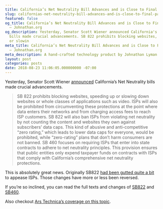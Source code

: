 ```yaml
---
title: California’s Net Neutrality Bill Advances and is Close to Final Passage
slug: californias-net-neutrality-bill-advances-and-is-close-to-final-passage
featured: false
og_title: California’s Net Neutrality Bill Advances and is Close to Final Passage
  – Johnathan.org
og_description: Yesterday, Senator Scott Wiener announced California's Net Neutrality
  bills made crucial advancements. SB 822 prohibits blocking websites, speeding up
  or slowin
meta_title: California’s Net Neutrality Bill Advances and is Close to Final Passage
  – Johnathan.org
meta_description: A hand-crafted technology product by Johnathan Lyman
layout: post
categories: posts
date: 2018-08-23 11:06:05.000000000 -07:00
---
```


Yesterday, Senator Scott Wiener [announced](http://sd11.senate.ca.gov/news/20180822-senator-wiener%E2%80%99s-net-neutrality-bill-passes-out-its-final-committee-and-advances) California’s Net Neutrality bills made crucial advancements.

>  SB 822 prohibits blocking websites, speeding up or slowing down websites or whole classes of applications such as video. ISPs will also be prohibited from circumventing these protections at the point where data enters their networks and from charging access fees to reach ISP customers. SB 822 will also ban ISPs from violating net neutrality by not counting the content and websites they own against subscribers’ data caps. This kind of abusive and anti-competitive “zero rating,” which leads to lower data caps for everyone, would be prohibited, while “zero-rating” plans that don’t harm consumers are not banned.
> SB 460 focuses on requiring ISPs that enter into state contracts to adhere to net neutrality principles. This provision ensures that public entities only expend taxpayer funds on contracts with ISPs that comply with California’s comprehensive net neutrality protections.

This is absolutely great news. Originally SB822 [had been gutted quite a bit](https://arstechnica.com/tech-policy/2018/06/california-net-neutrality-bill-gutted-as-lawmakers-cave-to-att-lobbyists/) to appease ISPs. Those changes have more or less been reversed.

If you’re so inclined, you can read the full texts and changes of [SB822](https://leginfo.legislature.ca.gov/faces/billNavClient.xhtml?bill_id=201720180SB822) and [SB460](https://leginfo.legislature.ca.gov/faces/billNavClient.xhtml?bill_id=201720180SB460).

Also checkout [Ars Technica’s coverage on this topic](https://arstechnica.com/tech-policy/2018/08/californias-strict-net-neutrality-bill-is-close-to-final-passage/).


